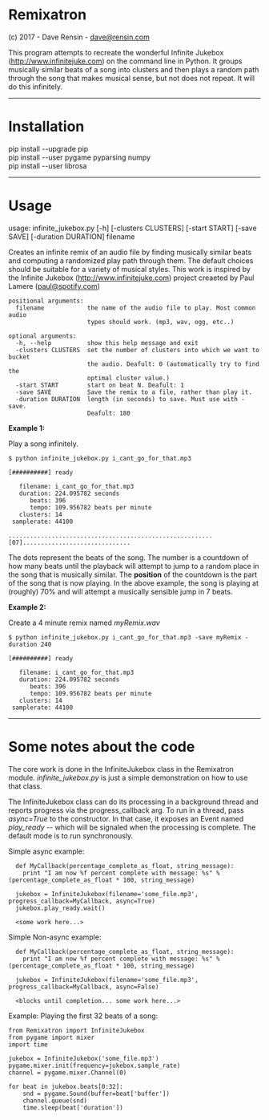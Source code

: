 # Remixatron
(c) 2017 - Dave Rensin - dave@rensin.com

This program attempts to recreate the wonderful Infinite Jukebox (http://www.infinitejuke.com) on the command line in Python. It groups musically similar beats of a song into clusters and then plays a random path through the song that makes musical sense, but not does not repeat. It will do this infinitely.  

***
# Installation  

pip install --upgrade pip  
pip install --user pygame pyparsing numpy  
pip install --user librosa  
***
# Usage  

usage: infinite_jukebox.py [-h] [-clusters CLUSTERS] [-start START]
                           [-save SAVE] [-duration DURATION]
                           filename

Creates an infinite remix of an audio file by finding musically similar beats and computing a randomized play path through them. The default choices should be suitable for a variety of musical styles. This work is inspired by the Infinite Jukebox (http://www.infinitejuke.com) project creaeted by Paul Lamere (paul@spotify.com)

    positional arguments:
      filename            the name of the audio file to play. Most common audio
                          types should work. (mp3, wav, ogg, etc..)
    
    optional arguments:
      -h, --help          show this help message and exit
      -clusters CLUSTERS  set the number of clusters into which we want to bucket
                          the audio. Deafult: 0 (automatically try to find the
                          optimal cluster value.)
      -start START        start on beat N. Deafult: 1
      -save SAVE          Save the remix to a file, rather than play it.
      -duration DURATION  length (in seconds) to save. Must use with -save.
                          Deafult: 180
  
**Example 1:**  

Play a song infinitely.

    $ python infinite_jukebox.py i_cant_go_for_that.mp3 

    [##########] ready                                                                                                
  
       filename: i_cant_go_for_that.mp3  
       duration: 224.095782 seconds  
          beats: 396  
          tempo: 109.956782 beats per minute  
       clusters: 14  
     samplerate: 44100  
     
    .........................................................[07]..............................

The dots represent the beats of the song. The number is a countdown of how many beats until the playback will attempt to jump to a random place in the song that is musically similar. The **position** of the countdown is the part of the song that is now playing. In the above example, the song is playing at (roughly) 70% and will attempt a musically sensible jump in 7 beats.


**Example 2:**

Create a 4 minute remix named *myRemix.wav*

    $ python infinite_jukebox.py i_cant_go_for_that.mp3 -save myRemix -duration 240 

    [##########] ready                                                                                                
  
       filename: i_cant_go_for_that.mp3  
       duration: 224.095782 seconds  
          beats: 396  
          tempo: 109.956782 beats per minute  
       clusters: 14  
     samplerate: 44100  


***
  
# Some notes about the code  

The core work is done in the InfiniteJukebox class in the Remixatron module. *infinite_jukebox.py* is just a simple demonstration on how to use that class.  

The InfiniteJukebox class can do its processing in a background thread and reports progress via the progress_callback arg. To run in a thread, pass *async=True* to the constructor. In that case, it exposes an Event named *play_ready* -- which will be signaled when the processing is complete. The default mode is to run synchronously.  

Simple async example:

      def MyCallback(percentage_complete_as_float, string_message):
        print "I am now %f percent complete with message: %s" % (percentage_complete_as_float * 100, string_message)

      jukebox = InfiniteJukebox(filename='some_file.mp3', progress_callback=MyCallback, async=True)
      jukebox.play_ready.wait()

      <some work here...>
  
Simple Non-async example:

      def MyCallback(percentage_complete_as_float, string_message):
        print "I am now %f percent complete with message: %s" % (percentage_complete_as_float * 100, string_message)

      jukebox = InfiniteJukebox(filename='some_file.mp3', progress_callback=MyCallback, async=False)

      <blocks until completion... some work here...>
      
Example: Playing the first 32 beats of a song:  

    from Remixatron import InfiniteJukebox
    from pygame import mixer
    import time
    
    jukebox = InfiniteJukebox('some_file.mp3')
    pygame.mixer.init(frequency=jukebox.sample_rate)
    channel = pygame.mixer.Channel(0)
    
    for beat in jukebox.beats[0:32]:
        snd = pygame.Sound(buffer=beat['buffer'])
        channel.queue(snd)
        time.sleep(beat['duration'])
